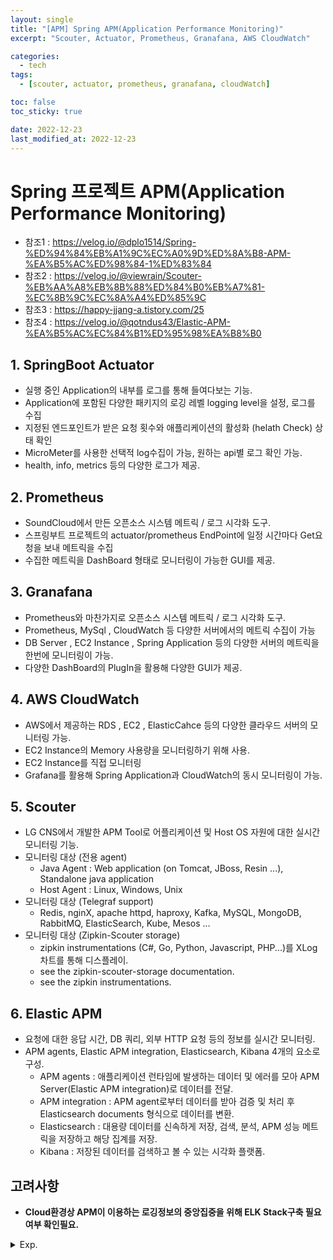 ```yaml
---
layout: single
title: "[APM] Spring APM(Application Performance Monitoring)"
excerpt: "Scouter, Actuator, Prometheus, Granafana, AWS CloudWatch"

categories:
  - tech
tags:
  - [scouter, actuator, prometheus, granafana, cloudWatch]

toc: false
toc_sticky: true

date: 2022-12-23
last_modified_at: 2022-12-23
---
```

# Spring 프로젝트 APM(Application Performance Monitoring)

- 참조1 : https://velog.io/@dplo1514/Spring-%ED%94%84%EB%A1%9C%EC%A0%9D%ED%8A%B8-APM-%EA%B5%AC%ED%98%84-1%ED%83%84
- 참조2 : https://velog.io/@viewrain/Scouter-%EB%AA%A8%EB%8B%88%ED%84%B0%EB%A7%81-%EC%8B%9C%EC%8A%A4%ED%85%9C
- 참조3 : https://happy-jjang-a.tistory.com/25
- 참조4 : https://velog.io/@qotndus43/Elastic-APM-%EA%B5%AC%EC%84%B1%ED%95%98%EA%B8%B0
 
## 1. SpringBoot Actuator

- 실행 중인 Application의 내부를 로그를 통해 들여다보는 기능.
- Application에 포함된 다양한 패키지의 로깅 레벨 logging level을 설정, 로그를 수집
- 지정된 엔드포인트가 받은 요청 횟수와 애플리케이션의 활성화 (helath Check) 상태 확인
- MicroMeter를 사용한 선택적 log수집이 가능, 원하는 api별 로그 확인 가능.
- health, info, metrics 등의 다양한 로그가 제공.

## 2. Prometheus

- SoundCloud에서 만든 오픈소스 시스템 메트릭 / 로그 시각화 도구.
- 스프링부트 프로젝트의 actuator/prometheus EndPoint에 일정 시간마다 Get요청을 보내 메트릭을 수집
- 수집한 메트릭을 DashBoard 형태로 모니터링이 가능한 GUI를 제공.

## 3. Granafana

- Prometheus와 마찬가지로 오픈소스 시스템 메트릭 / 로그 시각화 도구.
- Prometheus, MySql , CloudWatch 등 다양한 서버에서의 메트릭 수집이 가능
- DB Server , EC2 Instance , Spring Application 등의 다양한 서버의 메트릭을 한번에 모니터링이 가능.
- 다양한 DashBoard의 PlugIn을 활용해 다양한 GUI가 제공.

## 4. AWS CloudWatch

- AWS에서 제공하는 RDS , EC2 , ElasticCahce 등의 다양한 클라우드 서버의 모니터링 가능.
- EC2 Instance의 Memory 사용량을 모니터링하기 위해 사용.
- EC2 Instance를 직접 모니터링
- Grafana를 활용해 Spring Application과 CloudWatch의 동시 모니터링이 가능.
  
## 5. Scouter

- LG CNS에서 개발한 APM Tool로 어플리케이션 및 Host OS 자원에 대한 실시간 모니터링 기능.
- 모니터링 대상 (전용 agent)
  - Java Agent : Web application (on Tomcat, JBoss, Resin ...), Standalone java application
  - Host Agent : Linux, Windows, Unix
- 모니터링 대상 (Telegraf support)
  - Redis, nginX, apache httpd, haproxy, Kafka, MySQL, MongoDB, RabbitMQ, ElasticSearch, Kube, Mesos ...
- 모니터링 대상 (Zipkin-Scouter storage)
  - zipkin instrumentations (C#, Go, Python, Javascript, PHP...)를 XLog 차트를 통해 디스플레이.
  - see the zipkin-scouter-storage documentation.
  - see the zipkin instrumentations.

## 6. Elastic APM

- 요청에 대한 응답 시간, DB 쿼리, 외부 HTTP 요청 등의 정보를 실시간 모니터링.
- APM agents, Elastic APM integration, Elasticsearch, Kibana 4개의 요소로 구성.
  - APM agents : 애플리케이션 런타임에 발생하는 데이터 및 에러를 모아 APM Server(Elastic APM integration)로 데이터를 전달.
  - APM integration : APM agent로부터 데이터를 받아 검증 및 처리 후 Elasticsearch documents 형식으로 데이터를 변환.
  - Elasticsearch : 대용량 데이터를 신속하게 저장, 검색, 분석, APM 성능 메트릭을 저장하고 해당 집계를 저장.
  - Kibana : 저장된 데이터를 검색하고 볼 수 있는 시각화 플랫폼.

## 고려사항
- **Cloud환경상 APM이 이용하는 로깅정보의 중앙집중을 위해 ELK Stack구축 필요여부 확인필요.**


<details>
  <summary>Exp.</summary>  
  <pre>

### 참조

  </pre>
</details>